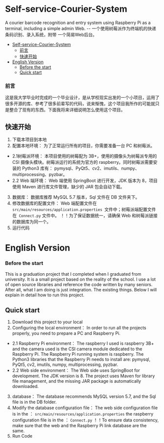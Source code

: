 # Self-service-Courier-System
A courier barcode recognition and entry system using Raspberry Pi as a terminal, including a simple admin Web.   -- 一个使用树莓派作为终端机的快递条码识别、录入系统，附带 一个简易Web后台。

- [Self-service-Courier-System](#self-service-courier-system)
    + [前言](#前言)
  * [快速开始](#快速开始)
- [English Version](#english-version)
    + [Before the start](#before-the-start)
  * [Quick start](#quick-start)


### 前言
这是我大学毕业时完成的一个毕业设计，是从学校现实出发的一个小项目，运用了很多开源的库、参考了很多前辈写的代码，说来惭愧，这个项目我所作的可能就只是整合了现有的东西。下面我将来详细说明怎么使用这个项目。

## 快速开始
1. 下载本项目到本地
2. 配置本地环境：
为了正常运行所有的项目，你需要准备一台 PC 和树莓派。
- 2.1树莓派环境： 
本项目使用的树莓配为 3B+，使用的摄像头为树莓派专用的 CSI 摄像头模块。树莓派运行的系统为官方的 raspberry。同时树莓派需要安装的 Python3 库有： pymysql、PyQt5、cv2、imutils、numpy、multiprocessing、pyzbar。
- 2.2 Web 端环境：
Web 端使用 SpringBoot 进行开发，JDK 版本为 8，项目使用 Maven 进行库文件管理，缺少的 JAR 包会自动下载。
3. 数据库：
数据库推荐 MySQL 5.7 版本，Sql 文件在 DB 文件夹下。
4. 修改数据库的配置文件：
Web 端配置文件在 `src/main/resources/application.properties `文件中；树莓派端配置文件在` Connect.py` 文件中。
！！为了保证数据统一，请确保 Web 和树莓派链接的数据库为同一个。
5. 运行代码


# English Version

### Before the start
This is a graduation project that I completed when I graduated from university. It is a small project based on the reality of the school. I use a lot of open source libraries and reference the code written by many seniors. After all, what I am doing is just integration. The existing things. Below I will explain in detail how to run this project.

## Quick start
1. Download this project to your local
2. Configuring the local environment：
In order to run all the projects properly, you need to prepare a PC and Raspberry Pi.
- 2.1 Raspberry Pi environment： 
The raspberry I used is raspberry 3B+ and the camera used is the CSI camera module dedicated to the Raspberry Pi. The Raspberry Pi running system is raspberry. The Python3 libraries that the Raspberry Pi needs to install are: pymysql, PyQt5, cv2, imutils, numpy, multiprocessing, pyzbar.
- 2.2 Web side environment：
The Web side uses SpringBoot for development. The JDK version is 8. The project uses Maven for library file management, and the missing JAR package is automatically downloaded.
3. database：
The database recommends MySQL version 5.7, and the Sql file is in the DB folder.
4. Modify the database configuration file：
The web side configuration file is in the ：
 `src/main/resources/application.properties` 
 the raspberry configuration file is in the ：
 `Connect.py`
！！To ensure data consistency, make sure that the web and the Raspberry Pi link database are the same.
5. Run Code

